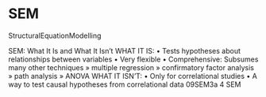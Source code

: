 # SEM
StructuralEquationModelling

SEM: What It Is and What It Isn’t
WHAT IT IS:
• Tests hypotheses about relationships
between variables
• Very flexible
• Comprehensive: Subsumes many other
techniques
» multiple regression
» confirmatory factor analysis
» path analysis
» ANOVA
WHAT IT ISN’T:
• Only for correlational studies
• A way to test causal hypotheses from
correlational data
09SEM3a 4
SEM
